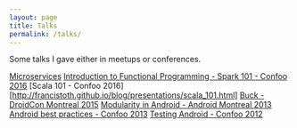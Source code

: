 ```yaml
---
layout: page
title: Talks
permalink: /talks/
---
```


Some talks I gave either in meetups or conferences.

[Microservices](20191120_microservices/index.html)
[Introduction to Functional Programming - ](http://francistoth.github.io/blog/presentations/intro_to_fp.html)
[Spark 101 - Confoo 2016](http://francistoth.github.io/blog/presentations/spark_101.html)
[Scala 101 - Confoo 2016][http://francistoth.github.io/blog/presentations/scala_101.html]
[Buck - DroidCon Montreal 2015](http://slides.com/tothfrancis/introduction-to-buck/fullscreen#/)
[Modularity in Android - Android Montreal 2013](https://prezi.com/jfruyhemc9uh/android-montreal-best-practices-modularity/)
[Android best practices - Confoo 2013](https://prezi.com/f2vue-ba2ybp/confoo-2013-android-best-practices/)
[Testing Android - Confoo 2012](https://prezi.com/-m4rprzvgs1p/confoo-2012-testing-android-apps/)